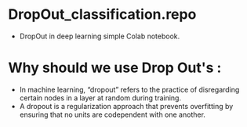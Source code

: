 # DropOut_classification.repo
- DropOut in deep learning simple Colab notebook.
# Why should we use Drop Out's :
- In machine learning, “dropout” refers to the practice of disregarding certain nodes in a layer at random during training.
- A dropout is a regularization approach that prevents overfitting by ensuring that no units are codependent with one another.
